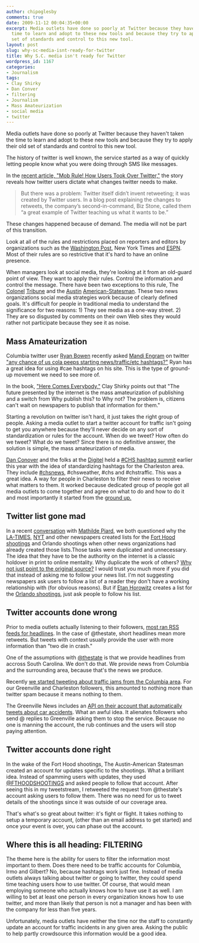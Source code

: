 ```yaml
---
author: chipoglesby
comments: true
date: 2009-11-12 00:04:35+00:00
excerpt: Media outlets have done so poorly at Twitter because they haven't taken the
  time to learn and adopt to these new tools and because they try to apply their old
  set of standards and control to this new tool.
layout: post
slug: why-sc-media-isnt-ready-for-twitter
title: Why S.C. media isn't ready for Twitter
wordpress_id: 1167
categories:
- Journalism
tags:
- Clay Shirky
- Dan Conver
- filtering
- Journalism
- Mass Amateurization
- social media
- twitter
---
```


Media outlets have done so poorly at Twitter because they haven't taken the time to learn and adopt to these new tools and because they try to apply their old set of standards and control to this new tool.



The history of twitter is well known, the service started as a way of quickly letting people know what you were doing through SMS like messages.



In the [recent article, "Mob Rule! How Users Took Over Twitter,"](http://www.wired.com/magazine/2009/10/ff_twitter/) the story reveals how twitter users dictate what changes twitter needs to make. 

<blockquote>But there was a problem: Twitter itself didn’t invent retweeting; it was created by Twitter users. In a blog post explaining the changes to retweets, the company’s second-in-command, Biz Stone, called them “a great example of Twitter teaching us what it wants to be.”</blockquote>

These changes happened because of demand. The media will not be part of this transition.



Look at all of the rules and restrictions placed on reporters and editors by organizations such as the [Washington Post](http://voices.washingtonpost.com/ombudsman-blog/2009/09/post_editor_ends_tweets_as_new.html), New York Times and [ESPN](http://deadspin.com/5330187/hardline-twitter-memo-makes-espn-employees-hilariously-paranoid). Most of their rules are so restrictive that it's hard to have an online presence.



When managers look at social media, they're looking at it from an old-guard point of view. They want to apply their rules. Control the information and control the message. There have been two exceptions to this rule, The [Colonel](http://twitter.com/colonelTribune) [Tribune](http://mashable.com/2009/04/23/chicago-tribune/) and the [Austin](http://recoveringjournalist.typepad.com/recovering_journalist/2009/10/twitter-and-breaking-news.html) [American-Statesman](http://twitter.com/Statesman). These two news organizations social media strategies work because of clearly defined goals. It's difficult for people in traditional media to understand the significance for two reasons: 1) They see media as a one-way street. 2) They are so disgusted by comments on their own Web sites they would rather not participate because they see it as noise.



## Mass Amateurization





Columbia twitter user [Ryan Bowen](http://twitter.com/rybo) recently asked [Mandi Engram](http://twitter.com/mandiengram) on twitter ["any chance of us cola peeps starting news/traffic/etc hashtags?"](http://twitter.com/mandiengram/status/5543897701) Ryan has a great idea for using #cae hashtags on his site. This is the type of ground-up movement we need to see more of.



In the book, ["Here Comes Everybody,"](http://www.amazon.com/Here-Comes-Everybody-Organizing-Organizations/dp/0143114948/ref=sr_1_1?ie=UTF8&s=books&qid=1257982477&sr=8-1-spell) Clay Shirky points out that "The future presented by the internet is the mass amateurization of publishing and a switch from Why publish this? to Why not? The problem is, citizens can't wait on newspapers to publish that information for them."



Starting a revolution on twitter isn't hard, it just takes the right group of people. Asking a media outlet to start a twitter account for traffic isn't going to get you anywhere because they'll never decide on any sort of standardization or rules for the account. When do we tweet? How often do we tweet? What do we tweet? Since there is no definitive answer, the solution is simple, the mass amateurization of media.



[Dan Conover](http://xark.typepad.com/) and the folks at the [Digitel](http://thedigitel.com/) held a [#CHS hashtag summit](http://xark.typepad.com/my_weblog/2009/03/organizing-chs-news-from-the-ground-up.html) earlier this year with the idea of standardizing hashtags for the Charleston area. They include [#chsnews](https://twitter.com/search?q=%23chsnews&src=typd), #chsweather, #chs and #chstraffic. This was a great idea. A way for people in Charleston to filter their news to receive what matters to them. It worked because dedicated group of people got all media outlets to come together and agree on what to do and how to do it and most importantly it started from the [ground up.](http://xark.typepad.com/my_weblog/2009/03/organizing-chs-news-from-the-ground-up.html)



## Twitter list gone mad





In a recent [conversation](http://twitter.com/mathildepiard/status/5488085827) with [Mathilde Piard](http://twitter.com/mathildepiard), we both questioned why the [LA-TIMES](http://twitter.com/mathildepiard/status/5488873302), [NYT](http://twitter.com/mathildepiard/status/5488224820) and other newspapers created lists for the [Fort Hood shootings](http://twitter.com/mathildepiard/status/5488558190) and Orlando shootings when other news organizations had already created those lists.Those tasks were duplicated and unnecessary. The idea that they have to be the authority on the internet is a classic holdover in print to online mentality. Why duplicate the work of others? [Why not just point to the original source?](http://twitter.com/mathildepiard/status/5488558190) I would trust you much more if you did that instead of asking me to follow your news list. I'm not suggesting newspapers ask users to follow a list of a reader they don't have a working relationship with (for obvious reasons). But if [Etan Horowitz](http://twitter.com/Etanowitz) creates a list for the [Orlando shootings](http://twitter.com/etanowitz/orlando-shooting), just ask people to follow his list.



## Twitter accounts done wrong





Prior to media outlets actually listening to their followers, [most ran RSS feeds for headlines](http://twitter.com/independentmail). In the case of @thestate, short headlines mean more retweets. But tweets with context usually provide the user with more information than "two die in crash."



One of the assumptions with [@thestate](http://twitter.com/thestate) is that we provide headlines from accross South Carolina. We don't do that. We provide news from Columbia and the surrounding area, because that's the news we produce. 



Recently [we started tweeting about traffic jams from the Columbia area](http://twitter.com/thestate/status/5228742091). For our Greenville and Charleston followers, this amounted to nothing more than twitter spam because it means nothing to them.



The Greenville News includes an [API on their account that automatically tweets about car accidents](http://twitter.com/GreenvilleNews/status/5630240899). What an awful idea. It alienates followers who send @ replies to Greenville asking them to stop the service. Because no one is manning the account, the rub continues and the users will stop paying attention.



## Twitter accounts done right





In the wake of the Fort Hood shootings, The Austin-American Statesman created an account for updates specific to the shootings. What a brilliant idea. Instead of spamming users with updates, they used [@FTHOODSHOOTINGS](http://twitter.com/fthoodshootings) and asked people to follow that account. After seeing this in my tweetstream, I retweeted the request from @thestate's account asking users to follow them. There was no need for us to tweet details of the shootings since it was outside of our coverage area.



That's what's so great about twitter: it's fight or flight. It takes nothing to setup a temporary account, (other than an email address to get started) and once your event is over, you can phase out the account.



## Where this is all heading: FILTERING





The theme here is the ability for users to filter the information most important to them. Does there need to be traffic accounts for Columbia, Irmo and Gilbert? No, because hashtags work just fine. Instead of media outlets always talking about twitter or going to twitter, they could spend time teaching users how to use twitter. Of course, that would mean employing someone who actually knows how to have use it as well. I am willing to bet at least one person in every organization knows how to use twitter, and more than likely that person is not a manager and has been with the company for less than five years.



Unfortunately, media outlets have neither the time nor the staff to constantly update an account for traffic incidents in any given area. Asking the public to help partly crowdsource this information would be a good idea. 
